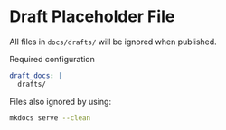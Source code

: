 # Draft Placeholder File

All files in `docs/drafts/` will be ignored when published.

Required configuration

```yaml title="mkdocs.yml"
draft_docs: |
  drafts/
```

Files also ignored by using:

```bash
mkdocs serve --clean
```
